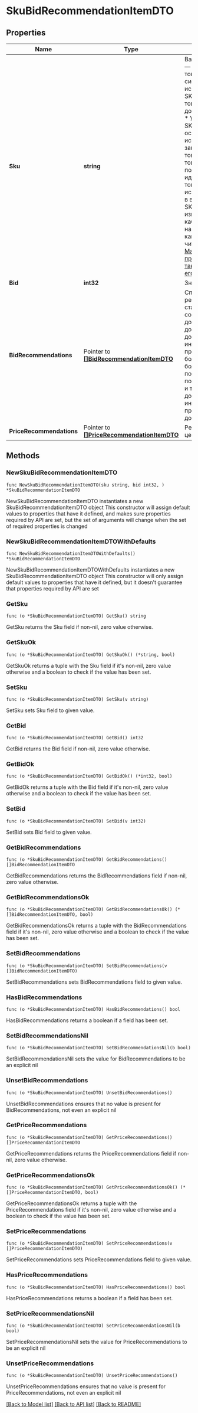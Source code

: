 # SkuBidRecommendationItemDTO

## Properties

Name | Type | Description | Notes
------------ | ------------- | ------------- | -------------
**Sku** | **string** | Ваш SKU — идентификатор товара в вашей системе.  Правила использования SKU:  * У каждого товара SKU должен быть свой.  * Уже заданный SKU нельзя освободить и использовать заново для другого товара. Каждый товар должен получать новый идентификатор, до того никогда не использовавшийся в вашем каталоге.  SKU товара можно изменить в кабинете продавца на Маркете. О том, как это сделать, читайте [в Справке Маркета для продавцов](https://yandex.ru/support2/marketplace/ru/assortment/operations/edit-sku).  [Что такое SKU и как его назначать](https://yandex.ru/support/marketplace/assortment/add/index.html#fields)  | 
**Bid** | **int32** | Значение ставки. | 
**BidRecommendations** | Pointer to [**[]BidRecommendationItemDTO**](BidRecommendationItemDTO.md) | Список рекомендованных ставок с соответствующими долями показов и доступными дополнительными инструментами продвижения.  Чем больше ставка, тем большую долю показов она помогает получить и тем больше дополнительных инструментов продвижения доступно.  | [optional] 
**PriceRecommendations** | Pointer to [**[]PriceRecommendationItemDTO**](PriceRecommendationItemDTO.md) | Рекомендованные цены. | [optional] 

## Methods

### NewSkuBidRecommendationItemDTO

`func NewSkuBidRecommendationItemDTO(sku string, bid int32, ) *SkuBidRecommendationItemDTO`

NewSkuBidRecommendationItemDTO instantiates a new SkuBidRecommendationItemDTO object
This constructor will assign default values to properties that have it defined,
and makes sure properties required by API are set, but the set of arguments
will change when the set of required properties is changed

### NewSkuBidRecommendationItemDTOWithDefaults

`func NewSkuBidRecommendationItemDTOWithDefaults() *SkuBidRecommendationItemDTO`

NewSkuBidRecommendationItemDTOWithDefaults instantiates a new SkuBidRecommendationItemDTO object
This constructor will only assign default values to properties that have it defined,
but it doesn't guarantee that properties required by API are set

### GetSku

`func (o *SkuBidRecommendationItemDTO) GetSku() string`

GetSku returns the Sku field if non-nil, zero value otherwise.

### GetSkuOk

`func (o *SkuBidRecommendationItemDTO) GetSkuOk() (*string, bool)`

GetSkuOk returns a tuple with the Sku field if it's non-nil, zero value otherwise
and a boolean to check if the value has been set.

### SetSku

`func (o *SkuBidRecommendationItemDTO) SetSku(v string)`

SetSku sets Sku field to given value.


### GetBid

`func (o *SkuBidRecommendationItemDTO) GetBid() int32`

GetBid returns the Bid field if non-nil, zero value otherwise.

### GetBidOk

`func (o *SkuBidRecommendationItemDTO) GetBidOk() (*int32, bool)`

GetBidOk returns a tuple with the Bid field if it's non-nil, zero value otherwise
and a boolean to check if the value has been set.

### SetBid

`func (o *SkuBidRecommendationItemDTO) SetBid(v int32)`

SetBid sets Bid field to given value.


### GetBidRecommendations

`func (o *SkuBidRecommendationItemDTO) GetBidRecommendations() []BidRecommendationItemDTO`

GetBidRecommendations returns the BidRecommendations field if non-nil, zero value otherwise.

### GetBidRecommendationsOk

`func (o *SkuBidRecommendationItemDTO) GetBidRecommendationsOk() (*[]BidRecommendationItemDTO, bool)`

GetBidRecommendationsOk returns a tuple with the BidRecommendations field if it's non-nil, zero value otherwise
and a boolean to check if the value has been set.

### SetBidRecommendations

`func (o *SkuBidRecommendationItemDTO) SetBidRecommendations(v []BidRecommendationItemDTO)`

SetBidRecommendations sets BidRecommendations field to given value.

### HasBidRecommendations

`func (o *SkuBidRecommendationItemDTO) HasBidRecommendations() bool`

HasBidRecommendations returns a boolean if a field has been set.

### SetBidRecommendationsNil

`func (o *SkuBidRecommendationItemDTO) SetBidRecommendationsNil(b bool)`

 SetBidRecommendationsNil sets the value for BidRecommendations to be an explicit nil

### UnsetBidRecommendations
`func (o *SkuBidRecommendationItemDTO) UnsetBidRecommendations()`

UnsetBidRecommendations ensures that no value is present for BidRecommendations, not even an explicit nil
### GetPriceRecommendations

`func (o *SkuBidRecommendationItemDTO) GetPriceRecommendations() []PriceRecommendationItemDTO`

GetPriceRecommendations returns the PriceRecommendations field if non-nil, zero value otherwise.

### GetPriceRecommendationsOk

`func (o *SkuBidRecommendationItemDTO) GetPriceRecommendationsOk() (*[]PriceRecommendationItemDTO, bool)`

GetPriceRecommendationsOk returns a tuple with the PriceRecommendations field if it's non-nil, zero value otherwise
and a boolean to check if the value has been set.

### SetPriceRecommendations

`func (o *SkuBidRecommendationItemDTO) SetPriceRecommendations(v []PriceRecommendationItemDTO)`

SetPriceRecommendations sets PriceRecommendations field to given value.

### HasPriceRecommendations

`func (o *SkuBidRecommendationItemDTO) HasPriceRecommendations() bool`

HasPriceRecommendations returns a boolean if a field has been set.

### SetPriceRecommendationsNil

`func (o *SkuBidRecommendationItemDTO) SetPriceRecommendationsNil(b bool)`

 SetPriceRecommendationsNil sets the value for PriceRecommendations to be an explicit nil

### UnsetPriceRecommendations
`func (o *SkuBidRecommendationItemDTO) UnsetPriceRecommendations()`

UnsetPriceRecommendations ensures that no value is present for PriceRecommendations, not even an explicit nil

[[Back to Model list]](../README.md#documentation-for-models) [[Back to API list]](../README.md#documentation-for-api-endpoints) [[Back to README]](../README.md)


